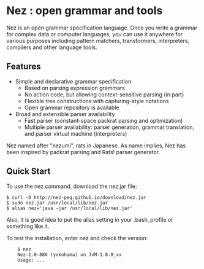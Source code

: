 Nez : open grammar and tools
===================

Nez is an open grammar specification language. 
Once you write a grammar for complex data or computer languages, 
you can use it anywhere for various purposes including pattern matchers, 
transformers, interpreters, compilers and other language tools.

Features
--------

* Simple and declarative grammar specification
    * Based on parsing expression grammars
    * No action code, but allowing context-sensitive parsing (in part)
    * Flexible tree constructions with capturing-style notations
    * Open grammar repository is available
* Broad and extensible parser availability
    * Fast parser (constant-space packrat parsing and optimization)
    * Multiple parser availability: parser generation, grammar translation, and parser virtual machine (interpreters)

Nez named after "nezumi", rats in Japanese. 
As name implies, Nez has been inspired by packrat parsing and Rats! parser generator. 

Quick Start
-----------

To use the nez command, download the nez.jar file:

```
$ curl -O http://nez-peg.github.io/download/nez.jar
$ sudo nez.jar /usr/local/lib/nez.jar
$ alias nez='java -jar /usr/local/lib/nez.jar'

```


Also, it is good idea to put the alias setting in your .bash_profile or something like it. 

To test the installation, enter nez and check the version: 

```
    $ nez
    Nez-1.0-886 (yokohama) on JvM-1.8.0_xx
    Usage: ...

```


